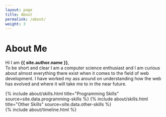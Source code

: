 ```yaml
---
layout: page
title: About
permalink: /about/
weight: 3
---
```


# **About Me**

Hi I am **{{ site.author.name }}**,<br>
To be short and clear I am a computer science enthusiast and I am curious about almost everything there exist when it comes to the field of web development. I have worked my ass around on understanding how the web has evolved and where it will take me to in the near future.

<div class="row">
{% include about/skills.html title="Programming Skills" source=site.data.programming-skills %}
{% include about/skills.html title="Other Skills" source=site.data.other-skills %}
</div>

<div class="row">
{% include about/timeline.html %}
</div>
